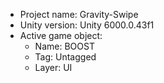 <!-- UNITY CODE ASSIST INSTRUCTIONS START -->
- Project name: Gravity-Swipe
- Unity version: Unity 6000.0.43f1
- Active game object:
  - Name: BOOST
  - Tag: Untagged
  - Layer: UI
<!-- UNITY CODE ASSIST INSTRUCTIONS END -->